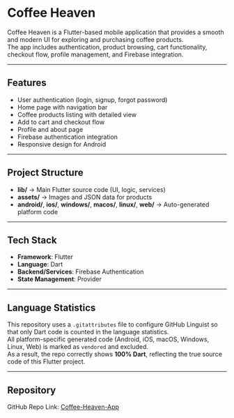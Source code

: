 # Coffee Heaven 

Coffee Heaven is a Flutter-based mobile application that provides a smooth and modern UI for exploring and purchasing coffee products.  
The app includes authentication, product browsing, cart functionality, checkout flow, profile management, and Firebase integration.  

---

##  Features
- User authentication (login, signup, forgot password)  
- Home page with navigation bar  
- Coffee products listing with detailed view  
- Add to cart and checkout flow  
- Profile and about page  
- Firebase authentication integration  
- Responsive design for Android  

---

##  Project Structure
- **lib/** → Main Flutter source code (UI, logic, services)  
- **assets/** → Images and JSON data for products  
- **android/**, **ios/**, **windows/**, **macos/**, **linux/**, **web/** → Auto-generated platform code  

---

##  Tech Stack
- **Framework**: Flutter  
- **Language**: Dart  
- **Backend/Services**: Firebase Authentication  
- **State Management**: Provider  

---

##  Language Statistics
This repository uses a `.gitattributes` file to configure GitHub Linguist so that only Dart code is counted in the language statistics.  
All platform-specific generated code (Android, iOS, macOS, Windows, Linux, Web) is marked as `vendored` and excluded.  
As a result, the repo correctly shows **100% Dart**, reflecting the true source code of this Flutter project.  

---

##  Repository
GitHub Repo Link: [Coffee-Heaven-App](https://github.com/Hussain-Fazil/Coffee-Heaven-App)  
